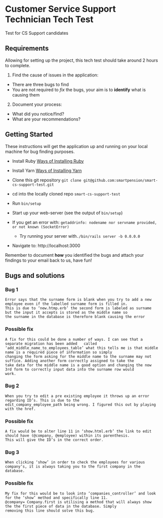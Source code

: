# Customer Service Support Technician Tech Test
Test for CS Support candidates

## Requirements

Allowing for setting up the project, this tech test should take around 2 hours to complete.

1. Find the cause of issues in the application:
* There are three bugs to find
* You are not required to *fix* the bugs, your aim is to __identify__ what is causing them

2. Document your process:
  * What did you notice/find?
  * What are your recommendations?

## Getting Started
These instructions will get the application up and running on your local machine for bug finding purposes.

* Install Ruby [Ways of Installing Ruby](https://www.ruby-lang.org/en/downloads)
* Install Yarn [Ways of Installing Yarn](https://yarnpkg.com/lang/en/docs/install)
* Clone this git repository `git clone git@github.com:smartpension/smart-cs-support-test.git`
* cd into the locally cloned repo `smart-cs-support-test`
* Run `bin/setup` 
* Start up your web-server (see the output of `bin/setup`)
 * If you get an error with: `getaddrinfo: nodename nor servname provided, or not known (SocketError)` 
   * Try running your server with`./bin/rails server -b 0.0.0.0`
     
* Navigate to: http://localhost:3000

Remember to document __how__ you identified the bugs and attach your findings to your email back to us, have fun!

## Bugs and solutions 

### Bug 1 

```
Error says that the surname form is blank when you try to add a new employee even if the labelled surname form is filled in.
This is due to ‘new.htmp.erb’ the second form is labeled as surname but the input it accepts is stored as the middle name so
the surname in the database is therefore blank causing the error
```

### Possible fix

```
A fix for this could be done a number of ways. I can see that a separate migration has been added   called 
‘add_middle_name_to_employees_table’ what this tells me is that middle name is a required piece of information so simply 
changing the form asking for the middle name to the surname may not suffice. Adding another form correctly assigned to take the
take data for the middle name is a good option and changing the now 3rd form to correctly input data into the surname row would
work. 
```
### Bug 2

```
When you try to edit a pre existing employee it throws up an error regarding ID’s. This is due to the
edit_company_employee_path being wrong. I figured this out by playing with the href.
```
### Possible fix

```
A fix would be to alter line 11 in ‘show.html.erb’ the link to edit should have (@company, @employee) within its parenthesis.
This will give the ID’s in the correct order. 
```

### Bug 3

```
When clicking ‘show’ in order to check the employees for various company’s, it is always taking you to the first company in the
database. 
```

### Possible fix

```
My fix for this would be to look into ‘companies_controller’ and look for the ‘show’ method and specifically line 11. 
@company= Company.first is utilising a method that will always show the the first piece of data in the database. Simply
removing this line should solve this bug. 
```
